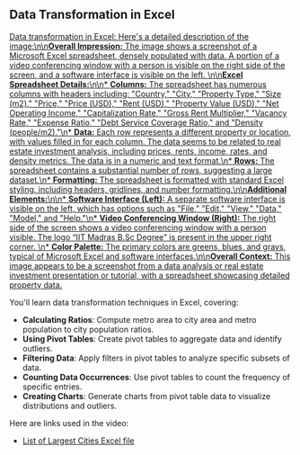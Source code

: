 ## Data Transformation in Excel

[Data transformation in Excel: Here\'s a detailed description of the image:\n\n**Overall Impression:** The image shows a screenshot of a Microsoft Excel spreadsheet, densely populated with data. A portion of a video conferencing window with a person is visible on the right side of the screen, and a software interface is visible on the left. \n\n**Excel Spreadsheet Details:**\n\n* **Columns:** The spreadsheet has numerous columns with headers including: "Country," "City," "Property Type," "Size (m2)," "Price," "Price (USD)," "Rent (USD)," "Property Value (USD)," "Net Operating Income," "Capitalization Rate," "Gross Rent Multiplier," "Vacancy Rate," "Expense Ratio," "Debt Service Coverage Ratio," and "Density (people/m2)."\n* **Data:** Each row represents a different property or location, with values filled in for each column. The data seems to be related to real estate investment analysis, including prices, rents, income, rates, and density metrics. The data is in a numeric and text format.\n* **Rows:** The spreadsheet contains a substantial number of rows, suggesting a large dataset.\n* **Formatting:** The spreadsheet is formatted with standard Excel styling, including headers, gridlines, and number formatting.\n\n**Additional Elements:**\n\n* **Software Interface (Left):** A separate software interface is visible on the left, which has options such as "File," "Edit," "View," "Data," "Model," and "Help."\n* **Video Conferencing Window (Right):** The right side of the screen shows a video conferencing window with a person visible. The logo “IIT Madras B.Sc Degree” is present in the upper right corner. \n* **Color Palette:** The primary colors are greens, blues, and grays, typical of Microsoft Excel and software interfaces.\n\n**Overall Context:** This image appears to be a screenshot from a data analysis or real estate investment presentation or tutorial, with a spreadsheet showcasing detailed property data.](https://youtu.be_gR2IY5Naja0)

You'll learn data transformation techniques in Excel, covering:

- **Calculating Ratios**: Compute metro area to city area and metro population to city population ratios.
- **Using Pivot Tables**: Create pivot tables to aggregate data and identify outliers.
- **Filtering Data**: Apply filters in pivot tables to analyze specific subsets of data.
- **Counting Data Occurrences**: Use pivot tables to count the frequency of specific entries.
- **Creating Charts**: Generate charts from pivot table data to visualize distributions and outliers.

Here are links used in the video:

- [List of Largest Cities Excel file](https://docs.google.com/spreadsheets/d/1jl8tHGoxmIba4J78aJVfT9jtZv7lfCbV/view)
